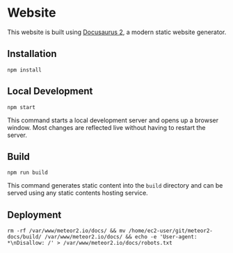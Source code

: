 # Website

This website is built using [Docusaurus 2](https://docusaurus.io/), a modern static website generator.

## Installation

```console
npm install
```

## Local Development

```console
npm start
```

This command starts a local development server and opens up a browser window. Most changes are reflected live without having to restart the server.

## Build

```console
npm run build
```

This command generates static content into the `build` directory and can be served using any static contents hosting service.

## Deployment

```console
rm -rf /var/www/meteor2.io/docs/ && mv /home/ec2-user/git/meteor2-docs/build/ /var/www/meteor2.io/docs/ && echo -e 'User-agent: *\nDisallow: /' > /var/www/meteor2.io/docs/robots.txt
```